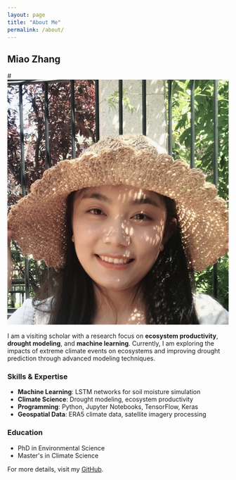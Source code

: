 ```yaml
---
layout: page
title: "About Me"
permalink: /about/
---
```


## Miao Zhang

#![Miao Zhang](Miao.jpg)

I am a visiting scholar with a research focus on **ecosystem productivity**, **drought modeling**, and **machine learning**. Currently, I am exploring the impacts of extreme climate events on ecosystems and improving drought prediction through advanced modeling techniques.

### Skills & Expertise
- **Machine Learning**: LSTM networks for soil moisture simulation
- **Climate Science**: Drought modeling, ecosystem productivity
- **Programming**: Python, Jupyter Notebooks, TensorFlow, Keras
- **Geospatial Data**: ERA5 climate data, satellite imagery processing

### Education
- PhD in Environmental Science
- Master's in Climate Science

For more details, visit my [GitHub](https://github.com/miaozhang).

